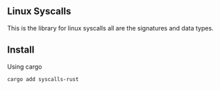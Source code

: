 ## Linux Syscalls 
This is the library for linux syscalls all are the signatures and data types.

## Install

Using cargo 

```bash
cargo add syscalls-rust
```

